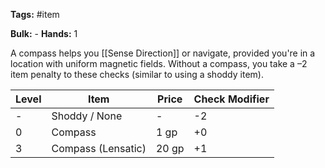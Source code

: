 **Tags:** #item 

**Bulk:** -
**Hands:** 1

A compass helps you [[Sense Direction]] or navigate, provided you're in a location with uniform magnetic fields. Without a compass, you take a –2 item penalty to these checks (similar to using a shoddy item).

| **Level** | **Item**           | **Price** | **Check Modifier** |
| --------- | ------------------ | --------- | ------------------ |
| -         | Shoddy / None      | -         | -2                 |
| 0         | Compass            | 1 gp      | +0                 |
| 3         | Compass (Lensatic) | 20 gp     | +1                 |
